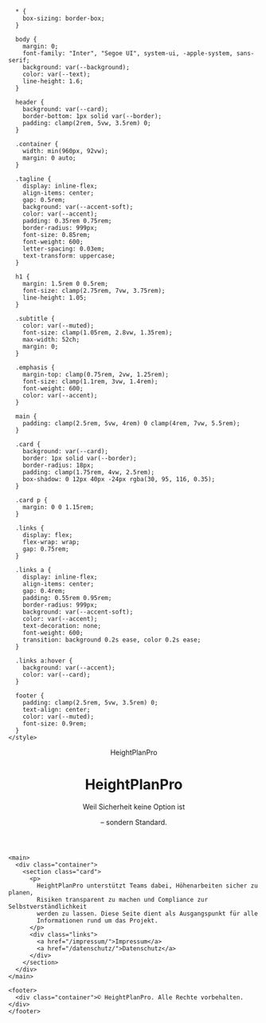

      * {
        box-sizing: border-box;
      }

      body {
        margin: 0;
        font-family: "Inter", "Segoe UI", system-ui, -apple-system, sans-serif;
        background: var(--background);
        color: var(--text);
        line-height: 1.6;
      }

      header {
        background: var(--card);
        border-bottom: 1px solid var(--border);
        padding: clamp(2rem, 5vw, 3.5rem) 0;
      }

      .container {
        width: min(960px, 92vw);
        margin: 0 auto;
      }

      .tagline {
        display: inline-flex;
        align-items: center;
        gap: 0.5rem;
        background: var(--accent-soft);
        color: var(--accent);
        padding: 0.35rem 0.75rem;
        border-radius: 999px;
        font-size: 0.85rem;
        font-weight: 600;
        letter-spacing: 0.03em;
        text-transform: uppercase;
      }

      h1 {
        margin: 1.5rem 0 0.5rem;
        font-size: clamp(2.75rem, 7vw, 3.75rem);
        line-height: 1.05;
      }

      .subtitle {
        color: var(--muted);
        font-size: clamp(1.05rem, 2.8vw, 1.35rem);
        max-width: 52ch;
        margin: 0;
      }

      .emphasis {
        margin-top: clamp(0.75rem, 2vw, 1.25rem);
        font-size: clamp(1.1rem, 3vw, 1.4rem);
        font-weight: 600;
        color: var(--accent);
      }

      main {
        padding: clamp(2.5rem, 5vw, 4rem) 0 clamp(4rem, 7vw, 5.5rem);
      }

      .card {
        background: var(--card);
        border: 1px solid var(--border);
        border-radius: 18px;
        padding: clamp(1.75rem, 4vw, 2.5rem);
        box-shadow: 0 12px 40px -24px rgba(30, 95, 116, 0.35);
      }

      .card p {
        margin: 0 0 1.15rem;
      }

      .links {
        display: flex;
        flex-wrap: wrap;
        gap: 0.75rem;
      }

      .links a {
        display: inline-flex;
        align-items: center;
        gap: 0.4rem;
        padding: 0.55rem 0.95rem;
        border-radius: 999px;
        background: var(--accent-soft);
        color: var(--accent);
        text-decoration: none;
        font-weight: 600;
        transition: background 0.2s ease, color 0.2s ease;
      }

      .links a:hover {
        background: var(--accent);
        color: var(--card);
      }

      footer {
        padding: clamp(2.5rem, 5vw, 3.5rem) 0;
        text-align: center;
        color: var(--muted);
        font-size: 0.9rem;
      }
    </style>
  </head>
  <body>
    <header>
      <div class="container">
        <span class="tagline">HeightPlanPro</span>
        <h1>HeightPlanPro</h1>
        <p class="subtitle">Weil Sicherheit keine Option ist</p>
        <p class="emphasis">– sondern Standard.</p>
      </div>
    </header>

    <main>
      <div class="container">
        <section class="card">
          <p>
            HeightPlanPro unterstützt Teams dabei, Höhenarbeiten sicher zu planen,
            Risiken transparent zu machen und Compliance zur Selbstverständlichkeit
            werden zu lassen. Diese Seite dient als Ausgangspunkt für alle
            Informationen rund um das Projekt.
          </p>
          <div class="links">
            <a href="/impressum/">Impressum</a>
            <a href="/datenschutz/">Datenschutz</a>
          </div>
        </section>
      </div>
    </main>

    <footer>
      <div class="container">© HeightPlanPro. Alle Rechte vorbehalten.</div>
    </footer>
  </body>
</html>
